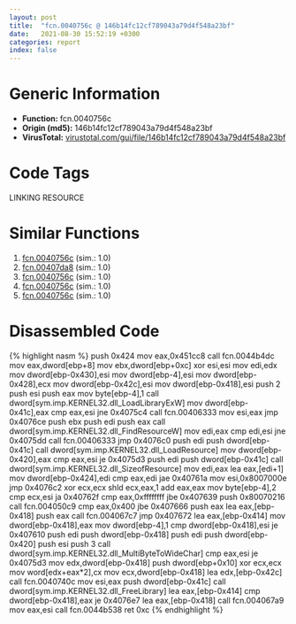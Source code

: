 ```yaml
---
layout: post
title:  "fcn.0040756c @ 146b14fc12cf789043a79d4f548a23bf"
date:   2021-08-30 15:52:19 +0300
categories: report
index: false
---
```


# Generic Information
- **Function:** fcn.0040756c
- **Origin (md5):** 146b14fc12cf789043a79d4f548a23bf
- **VirusTotal:** [virustotal.com/gui/file/146b14fc12cf789043a79d4f548a23bf][virustotal_ref]

# Code Tags
<span class="tag" id="LINKING">LINKING</span>
<span class="tag" id="RESOURCE">RESOURCE</span>


# Similar Functions

1. [fcn.0040756c][similar_1_ref] (sim.: 1.0)
2. [fcn.00407da8][similar_2_ref] (sim.: 1.0)
3. [fcn.0040756c][similar_3_ref] (sim.: 1.0)
4. [fcn.0040756c][similar_4_ref] (sim.: 1.0)
5. [fcn.0040756c][similar_5_ref] (sim.: 1.0)


# Disassembled Code

{% highlight nasm %}
push 0x424
mov eax,0x451cc8
call fcn.0044b4dc
mov eax,dword[ebp+8]
mov ebx,dword[ebp+0xc]
xor esi,esi
mov edi,edx
mov dword[ebp-0x430],esi
mov dword[ebp-4],esi
mov dword[ebp-0x428],ecx
mov dword[ebp-0x42c],esi
mov dword[ebp-0x418],esi
push 2
push esi
push eax
mov byte[ebp-4],1
call dword[sym.imp.KERNEL32.dll_LoadLibraryExW]
mov dword[ebp-0x41c],eax
cmp eax,esi
jne 0x4075c4
call fcn.00406333
mov esi,eax
jmp 0x4076ce
push ebx
push edi
push eax
call dword[sym.imp.KERNEL32.dll_FindResourceW]
mov edi,eax
cmp edi,esi
jne 0x4075dd
call fcn.00406333
jmp 0x4076c0
push edi
push dword[ebp-0x41c]
call dword[sym.imp.KERNEL32.dll_LoadResource]
mov dword[ebp-0x420],eax
cmp eax,esi
je 0x4075d3
push edi
push dword[ebp-0x41c]
call dword[sym.imp.KERNEL32.dll_SizeofResource]
mov edi,eax
lea eax,[edi+1]
mov dword[ebp-0x424],edi
cmp eax,edi
jae 0x40761a
mov esi,0x8007000e
jmp 0x4076c2
xor ecx,ecx
shld ecx,eax,1
add eax,eax
mov byte[ebp-4],2
cmp ecx,esi
ja 0x40762f
cmp eax,0xffffffff
jbe 0x407639
push 0x80070216
call fcn.004050c9
cmp eax,0x400
jbe 0x407666
push eax
lea eax,[ebp-0x418]
push eax
call fcn.004067c7
jmp 0x407672
lea eax,[ebp-0x414]
mov dword[ebp-0x418],eax
mov dword[ebp-4],1
cmp dword[ebp-0x418],esi
je 0x407610
push edi
push dword[ebp-0x418]
push edi
push dword[ebp-0x420]
push esi
push 3
call dword[sym.imp.KERNEL32.dll_MultiByteToWideChar]
cmp eax,esi
je 0x4075d3
mov edx,dword[ebp-0x418]
push dword[ebp+0x10]
xor ecx,ecx
mov word[edx+eax*2],cx
mov ecx,dword[ebp-0x418]
lea edx,[ebp-0x42c]
call fcn.0040740c
mov esi,eax
push dword[ebp-0x41c]
call dword[sym.imp.KERNEL32.dll_FreeLibrary]
lea eax,[ebp-0x414]
cmp dword[ebp-0x418],eax
je 0x4076e7
lea eax,[ebp-0x418]
call fcn.004067a9
mov eax,esi
call fcn.0044b538
ret 0xc
{% endhighlight %}


[similar_1_ref]: /report/fcn.0040756c@3aa98225e51cbcae2d334c8b6b4ed9fd
[similar_2_ref]: /report/fcn.00407da8@20a93604f17ee6f3c2aa7b1f7a497fcf
[similar_3_ref]: /report/fcn.0040756c@9571c7458fae91969aaed3955e433f49
[similar_4_ref]: /report/fcn.0040756c@c6d5547a6b11db0106596d8a93b709be
[similar_5_ref]: /report/fcn.0040756c@0c9813ad67afad78a02241f0c1f94624
[virustotal_ref]: https://www.virustotal.com/gui/file/146b14fc12cf789043a79d4f548a23bf